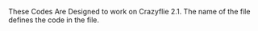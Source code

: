 These Codes Are Designed to work on Crazyflie 2.1.
The name of the file defines the code in the file.
